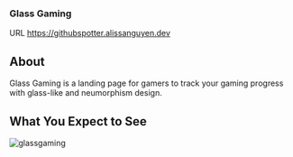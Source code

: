 ### Glass Gaming

URL https://githubspotter.alissanguyen.dev

## About
Glass Gaming is a landing page for gamers to track your gaming progress with glass-like and neumorphism design.


## What You Expect to See
![glassgaming](https://user-images.githubusercontent.com/69443738/150447673-79c14d43-91ed-4d52-b55f-081d09f5c207.png)
